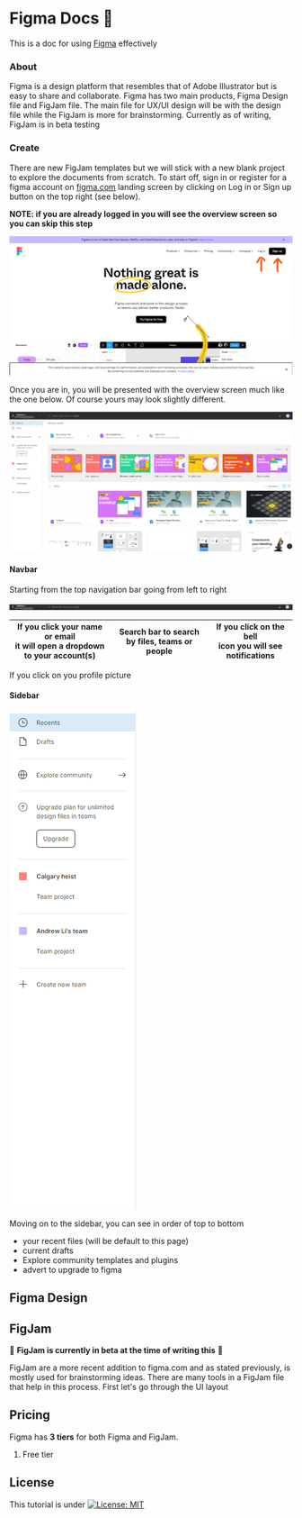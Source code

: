 # Figma Docs 📖

This is a doc for using [Figma](https://www.figma.com/) effectively

### About

Figma is a design platform that resembles that of Adobe Illustrator but is easy to share and collaborate. Figma has two main products, Figma Design file and FigJam file. The main file for UX/UI design will be with the design file while the FigJam is more for brainstorming. Currently as of writing, FigJam is in beta testing

### Create

There are new FigJam templates but we will stick with a new blank project to explore the documents from scratch. To start off, sign in or register for a figma account on [figma.com](https://www.figma.com/) landing screen by clicking on Log in or Sign up button on the top right (see below). 

**NOTE: if you are already logged in you will see the overview screen so you can skip this step**

![landing-page](img/landing-page.png)

Once you are in, you will be presented with the overview screen much like the one below. Of course yours may look slightly different.

![overview](img/overview.png)

#### Navbar

Starting from the top navigation bar going from left to right

![navbar](img/navbar.png)

| If you click your name or email<br />it will open a dropdown to your account(s) | Search bar to search by files, teams or people | If you click on the bell <br />icon you will see notifications |
| ------------------------------------------------------------ | ---------------------------------------------- | ------------------------------------------------------------ |

If you click on you profile picture 

#### Sidebar

![sidebar](img/sidebar.png)

Moving on to the sidebar, you can see in order of top to bottom

* your recent files (will be default to this page)
* current drafts
* Explore community templates and plugins
* advert to upgrade to figma

## Figma Design



## FigJam

🚧 **FigJam is currently in beta at the time of writing this** 🚧

FigJam are a more recent addition to figma.com and as stated previously, is mostly used for brainstorming ideas. There are many tools in a FigJam file that help in this process. First let's go through the UI layout

## Pricing

Figma has **3 tiers** for both Figma and FigJam. 

1. Free tier

## License

This tutorial is under [![License: MIT](https://img.shields.io/badge/License-MIT-blue.svg)](https://opensource.org/licenses/MIT) 


